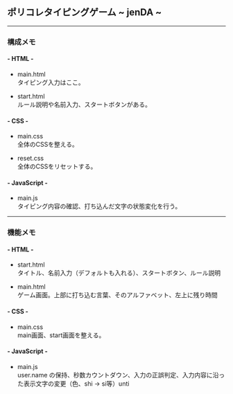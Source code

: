 ## ポリコレタイピングゲーム ~ jenDA ~
<hr>

### 構成メモ
#### - HTML -
- main.html\
タイピング入力はここ。

- start.html\
ルール説明や名前入力、スタートボタンがある。

#### - CSS -
- main.css\
全体のCSSを整える。

- reset.css\
全体のCSSをリセットする。

#### - JavaScript -
- main.js\
タイピング内容の確認、打ち込んだ文字の状態変化を行う。
<hr>

### 機能メモ
#### - HTML -
- start.html\
タイトル、名前入力（デフォルトも入れる）、スタートボタン、ルール説明

- main.html\
ゲーム画面。上部に打ち込む言葉、そのアルファベット、左上に残り時間

#### - CSS -
- main.css\
main画面、start画面を整える。

#### - JavaScript -
- main.js\
user.name の保持、秒数カウントダウン、入力の正誤判定、入力内容に沿った表示文字の変更（色、shi -> si等）unti